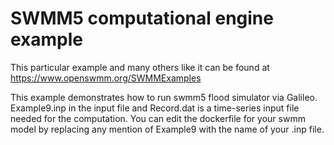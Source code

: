 # SWMM5 computational engine example
This particular example and many others like it can be found at 
https://www.openswmm.org/SWMMExamples

This example demonstrates how to run swmm5 flood simulator via Galileo. 
Example9.inp in the input file and Record.dat is a time-series input file
needed for the computation. You can edit the dockerfile for your swmm model 
by replacing any mention of Example9 with the name of your .inp file. 
